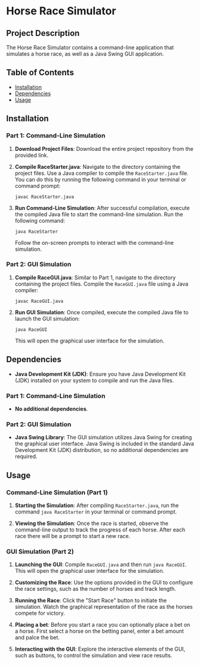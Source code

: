 # Horse Race Simulator

## Project Description
The Horse Race Simulator contains a command-line application that simulates a horse race, as well as a Java Swing GUI application.

## Table of Contents
- [Installation](#installation)
- [Dependencies](#dependencies)
- [Usage](#usage)

## Installation

### Part 1: Command-Line Simulation

1. **Download Project Files**: Download the entire project repository from the provided link.
   
2. **Compile RaceStarter.java**: Navigate to the directory containing the project files. Use a Java compiler to compile the `RaceStarter.java` file. You can do this by running the following command in your terminal or command prompt:

    ```
    javac RaceStarter.java
    ```

3. **Run Command-Line Simulation**: After successful compilation, execute the compiled Java file to start the command-line simulation. Run the following command:

    ```
    java RaceStarter
    ```

    Follow the on-screen prompts to interact with the command-line simulation.

### Part 2: GUI Simulation

1. **Compile RaceGUI.java**: Similar to Part 1, navigate to the directory containing the project files. Compile the `RaceGUI.java` file using a Java compiler:

    ```
    javac RaceGUI.java
    ```

2. **Run GUI Simulation**: Once compiled, execute the compiled Java file to launch the GUI simulation:

    ```
    java RaceGUI
    ```

    This will open the graphical user interface for the simulation.

## Dependencies

- **Java Development Kit (JDK)**: Ensure you have Java Development Kit (JDK) installed on your system to compile and run the Java files.

### Part 1: Command-Line Simulation

- **No additional dependencies**.

### Part 2: GUI Simulation

- **Java Swing Library**: The GUI simulation utilizes Java Swing for creating the graphical user interface. Java Swing is included in the standard Java Development Kit (JDK) distribution, so no additional dependencies are required.
   

## Usage

### Command-Line Simulation (Part 1)

1. **Starting the Simulation**: After compiling `RaceStarter.java`, run the command `java RaceStarter` in your terminal or command prompt.

3. **Viewing the Simulation**: Once the race is started, observe the command-line output to track the progress of each horse. After each race there will be a prompt to start a new race.
### GUI Simulation (Part 2)

1. **Launching the GUI**: Compile `RaceGUI.java` and then run `java RaceGUI`. This will open the graphical user interface for the simulation.

2. **Customizing the Race**: Use the options provided in the GUI to configure the race settings, such as the number of horses and track length.

3. **Running the Race**: Click the "Start Race" button to initiate the simulation. Watch the graphical representation of the race as the horses compete for victory.

4. **Placing a bet**: Before you start a race you can optionally place a bet on a horse. First select a horse on the betting panel, enter a bet amount and palce the bet. 

5. **Interacting with the GUI**: Explore the interactive elements of the GUI, such as buttons, to control the simulation and view race results.
